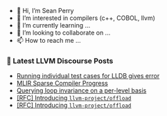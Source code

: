 - 👋 Hi, I’m Sean Perry
- 👀 I’m interested in compilers (c++, COBOL, llvm)
- 🌱 I’m currently learning ...
- 💞️ I’m looking to collaborate on ...
- 📫 How to reach me ...

<!---
s66perry/s66perry is a ✨ special ✨ repository because its `README.md` (this file) appears on your GitHub profile.
You can click the Preview link to take a look at your changes.
--->
### 📕 Latest LLVM Discourse Posts

<!-- DISCOURSE-LLVM:START -->
- [Running individual test cases for LLDB gives error](https://discourse.llvm.org/t/running-individual-test-cases-for-lldb-gives-error/74343#post_1)
- [MLIR Sparse Compiler Progress](https://discourse.llvm.org/t/mlir-sparse-compiler-progress/60479?page=2#post_25)
- [Querying loop invariance on a per-level basis](https://discourse.llvm.org/t/querying-loop-invariance-on-a-per-level-basis/74300#post_6)
- [[RFC] Introducing `llvm-project/offload`](https://discourse.llvm.org/t/rfc-introducing-llvm-project-offload/74302#post_14)
- [[RFC] Introducing `llvm-project/offload`](https://discourse.llvm.org/t/rfc-introducing-llvm-project-offload/74302#post_13)
<!-- DISCOURSE-LLVM:END -->
